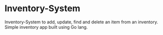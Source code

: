 # Inventory-System
Inventory-System to add,  update, find and delete an item from an inventory.
Simple inventory app built using Go lang.
